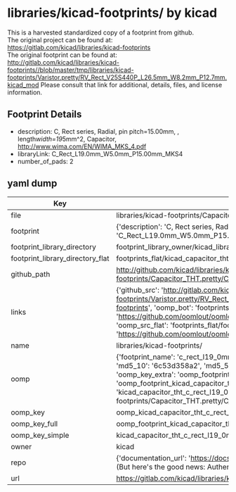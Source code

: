 # libraries/kicad-footprints/ by kicad  
This is a harvested standardized copy of a footprint from github.  
The original project can be found at:  
https://gitlab.com/kicad/libraries/kicad-footprints  
The original footprint can be found at:
http://gitlab.com/kicad/libraries/kicad-footprints//blob/master/tmp/libraries/kicad-footprints/Varistor.pretty/RV_Rect_V25S440P_L26.5mm_W8.2mm_P12.7mm.kicad_mod
Please consult that link for additional, details, files, and license information.  
## Footprint Details
* description: C, Rect series, Radial, pin pitch=15.00mm, , length*width=19*5mm^2, Capacitor, http://www.wima.com/EN/WIMA_MKS_4.pdf  
* libraryLink: C_Rect_L19.0mm_W5.0mm_P15.00mm_MKS4  
* number_of_pads: 2  
## yaml dump  
| Key | Value |  
| --- | --- |  
| file | libraries/kicad-footprints/Capacitor_THT.pretty/C_Rect_L19.0mm_W5.0mm_P15.00mm_MKS4.kicad_mod |  
| footprint | {'description': 'C, Rect series, Radial, pin pitch=15.00mm, , length*width=19*5mm^2, Capacitor, http://www.wima.com/EN/WIMA_MKS_4.pdf', 'libraryLink': 'C_Rect_L19.0mm_W5.0mm_P15.00mm_MKS4', 'number_of_pads': 2} |  
| footprint_library_directory | footprint_library_owner/kicad_libraries/kicad-footprints/ |  
| footprint_library_directory_flat | footprints_flat/kicad_capacitor_tht_c_rect_l19_0mm_w5_0mm_p15_00mm_mks4/working |  
| github_path | http://github.com/kicad/libraries/kicad-footprints//blob/master/tmp/libraries/kicad-footprints/Capacitor_THT.pretty/C_Rect_L19.0mm_W5.0mm_P15.00mm_MKS4.kicad_mod |  
| links | {'github_src': 'http://gitlab.com/kicad/libraries/kicad-footprints//blob/master/tmp/libraries/kicad-footprints/Varistor.pretty/RV_Rect_V25S440P_L26.5mm_W8.2mm_P12.7mm.kicad_mod', 'github_src_repo': 'https://gitlab.com/kicad/libraries/kicad-footprints', 'oomp_bot': 'footprints/kicad_capacitor_tht_c_rect_l19_0mm_w5_0mm_p15_00mm_mks4/working', 'oomp_bot_github': 'https://github.com/oomlout/oomlout_oomp_footprint_bot/tree/main/footprints/kicad_capacitor_tht_c_rect_l19_0mm_w5_0mm_p15_00mm_mks4/working', 'oomp_src_flat': 'footprints_flat/footprints_flat/kicad_capacitor_tht_c_rect_l19_0mm_w5_0mm_p15_00mm_mks4/working', 'oomp_src_flat_github': 'https://github.com/oomlout/oomlout_oomp_footprint_src/tree/main/footprints_flat/kicad_capacitor_tht_c_rect_l19_0mm_w5_0mm_p15_00mm_mks4/working'} |  
| name | libraries/kicad-footprints/ |  
| oomp | {'footprint_name': 'c_rect_l19_0mm_w5_0mm_p15_00mm_mks4', 'library_name': 'capacitor_tht', 'md5': '6c53d358a215d9686551e7b385eb89a0', 'md5_10': '6c53d358a2', 'md5_5': '6c53d', 'md5_6': '6c53d3', 'oomp_key': 'oomp_kicad_capacitor_tht_c_rect_l19_0mm_w5_0mm_p15_00mm_mks4', 'oomp_key_extra': 'oomp_footprint_kicad_capacitor_tht_c_rect_l19_0mm_w5_0mm_p15_00mm_mks4', 'oomp_key_full': 'oomp_footprint_kicad_capacitor_tht_c_rect_l19_0mm_w5_0mm_p15_00mm_mks4_6c53d3', 'oomp_key_simple': 'kicad_capacitor_tht_c_rect_l19_0mm_w5_0mm_p15_00mm_mks4', 'original_filename': 'libraries/kicad-footprints/Capacitor_THT.pretty/C_Rect_L19.0mm_W5.0mm_P15.00mm_MKS4.kicad_mod', 'owner_name': 'kicad'} |  
| oomp_key | oomp_kicad_capacitor_tht_c_rect_l19_0mm_w5_0mm_p15_00mm_mks4 |  
| oomp_key_full | oomp_footprint_kicad_capacitor_tht_c_rect_l19_0mm_w5_0mm_p15_00mm_mks4 |  
| oomp_key_simple | kicad_capacitor_tht_c_rect_l19_0mm_w5_0mm_p15_00mm_mks4 |  
| owner | kicad |  
| repo | {'documentation_url': 'https://docs.github.com/rest/overview/resources-in-the-rest-api#rate-limiting', 'message': "API rate limit exceeded for 84.66.173.59. (But here's the good news: Authenticated requests get a higher rate limit. Check out the documentation for more details.)"} |  
| url | https://gitlab.com/kicad/libraries/kicad-footprints |  

